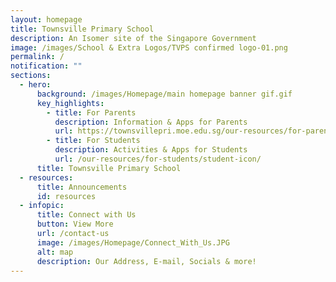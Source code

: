 ```yaml
---
layout: homepage
title: Townsville Primary School
description: An Isomer site of the Singapore Government
image: /images/School & Extra Logos/TVPS confirmed logo-01.png
permalink: /
notification: ""
sections:
  - hero:
      background: /images/Homepage/main homepage banner gif.gif
      key_highlights:
        - title: For Parents
          description: Information & Apps for Parents
          url: https://townsvillepri.moe.edu.sg/our-resources/for-parents/school-calendar/
        - title: For Students
          description: Activities & Apps for Students
          url: /our-resources/for-students/student-icon/
      title: Townsville Primary School
  - resources:
      title: Announcements
      id: resources
  - infopic:
      title: Connect with Us
      button: View More
      url: /contact-us
      image: /images/Homepage/Connect_With_Us.JPG
      alt: map
      description: Our Address, E-mail, Socials & more!
---
```

